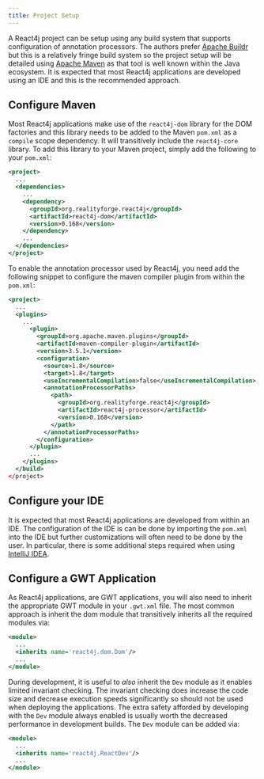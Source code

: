 ```yaml
---
title: Project Setup
---
```


A React4j project can be setup using any build system that supports configuration of annotation
processors. The authors prefer [Apache Buildr](https://buildr.apache.org) but this is a relatively
fringe build system so the project setup will be detailed using [Apache Maven](https://maven.apache.org)
as that tool is well known within the Java ecosystem. It is expected that most React4j applications are
developed using an IDE and this is the recommended approach.

## Configure Maven

Most React4j applications make use of the `react4j-dom` library for the DOM factories and this library
needs to be added to the Maven `pom.xml` as a `compile` scope dependency. It will transitively include
the `react4j-core` library. To add this library to your Maven project, simply add the following to your
`pom.xml`:

```xml
<project>
  ...
  <dependencies>
    ...
    <dependency>
      <groupId>org.realityforge.react4j</groupId>
      <artifactId>react4j-dom</artifactId>
      <version>0.168</version>
    </dependency>
    ...
  </dependencies>
</project>
```

To enable the annotation processor used by React4j, you need add the following
snippet to configure the maven compiler plugin from within the `pom.xml`:

```xml
<project>
  ...
  <plugins>
    ...
      <plugin>
        <groupId>org.apache.maven.plugins</groupId>
        <artifactId>maven-compiler-plugin</artifactId>
        <version>3.5.1</version>
        <configuration>
          <source>1.8</source>
          <target>1.8</target>
          <useIncrementalCompilation>false</useIncrementalCompilation>
          <annotationProcessorPaths>
            <path>
              <groupId>org.realityforge.react4j</groupId>
              <artifactId>react4j-processor</artifactId>
              <version>0.168</version>
            </path>
          </annotationProcessorPaths>
        </configuration>
      </plugin>
      ...
    </plugins>
  </build>
</project>
```

## Configure your IDE

It is expected that most React4j applications are developed from within an IDE. The configuration of the IDE is
can be done by importing the `pom.xml` into the IDE but further customizations will often need to be done by
the user. In particular, there is some additional steps required when using [IntelliJ IDEA](intellij.md).

## Configure a GWT Application

As React4j applications, are GWT applications, you will also need to inherit the appropriate
GWT module in your `.gwt.xml` file. The most common approach is inherit the dom module that
transitively inherits all the required modules via:

```xml
<module>
  ...
  <inherits name='react4j.dom.Dom'/>
  ...
</module>
```

During development, it is useful to *also* inherit the `Dev` module as it enables limited invariant
checking. The invariant checking does increase the code size and decrease execution speeds significantly
so should not be used when deploying the applications. The extra safety afforded by developing with the
`Dev` module always enabled is usually worth the decreased performance in development builds. The `Dev`
module can be added via:

```xml
<module>
  ...
  <inherits name='react4j.ReactDev'/>
  ...
</module>
```
